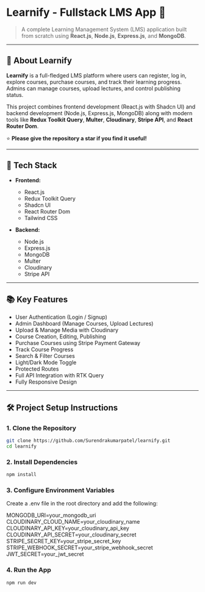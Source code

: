 # Learnify - Fullstack LMS App 🚀

> A complete Learning Management System (LMS) application built from scratch using **React.js**, **Node.js**, **Express.js**, and **MongoDB**.  

---

## 🌟 About Learnify

**Learnify** is a full-fledged LMS platform where users can register, log in, explore courses, purchase courses, and track their learning progress. Admins can manage courses, upload lectures, and control publishing status.

This project combines frontend development (React.js with Shadcn UI) and backend development (Node.js, Express.js, MongoDB) along with modern tools like **Redux Toolkit Query**, **Multer**, **Cloudinary**, **Stripe API**, and **React Router Dom**.

⭐ **Please give the repository a star if you find it useful!**

---

## 🚀 Tech Stack

- **Frontend:**
  - React.js
  - Redux Toolkit Query
  - Shadcn UI
  - React Router Dom
  - Tailwind CSS

- **Backend:**
  - Node.js
  - Express.js
  - MongoDB
  - Multer
  - Cloudinary
  - Stripe API

---

## 📚 Key Features

- User Authentication (Login / Signup)
- Admin Dashboard (Manage Courses, Upload Lectures)
- Upload & Manage Media with Cloudinary
- Course Creation, Editing, Publishing
- Purchase Courses using Stripe Payment Gateway
- Track Course Progress
- Search & Filter Courses
- Light/Dark Mode Toggle
- Protected Routes
- Full API Integration with RTK Query
- Fully Responsive Design

---

## 🛠️ Project Setup Instructions

### 1. Clone the Repository

```bash
git clone https://github.com/Surendrakumarpatel/learnify.git
cd learnify
```

### 2. Install Dependencies

```bash
npm install
```

### 3. Configure Environment Variables
Create a .env file in the root directory and add the following:

MONGODB_URI=your_mongodb_uri
CLOUDINARY_CLOUD_NAME=your_cloudinary_name
CLOUDINARY_API_KEY=your_cloudinary_api_key
CLOUDINARY_API_SECRET=your_cloudinary_secret
STRIPE_SECRET_KEY=your_stripe_secret_key
STRIPE_WEBHOOK_SECRET=your_stripe_webhook_secret
JWT_SECRET=your_jwt_secret

### 4. Run the App
```bash
npm run dev
```
